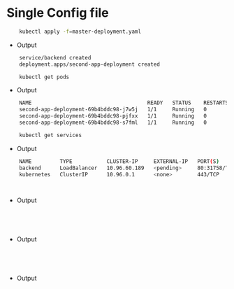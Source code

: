 # Single Config file

```bash
    kubectl apply -f=master-deployment.yaml
```
- Output
```bash
    service/backend created
    deployment.apps/second-app-deployment created
```
```bash
    kubectl get pods
```
- Output
```bash
    NAME                                     READY   STATUS    RESTARTS   AGE
    second-app-deployment-69b4bddc98-j7w5j   1/1     Running   0          14s
    second-app-deployment-69b4bddc98-pjfxx   1/1     Running   0          14s
    second-app-deployment-69b4bddc98-s7fml   1/1     Running   0          14s
```
```bash
    kubectl get services
```
- Output
```bash
    NAME         TYPE           CLUSTER-IP     EXTERNAL-IP   PORT(S)        AGE
    backend      LoadBalancer   10.96.60.189   <pending>     80:31758/TCP   37s
    kubernetes   ClusterIP      10.96.0.1      <none>        443/TCP        8m52s
```
```bash
    
```
- Output
```bash
    
```
```bash
    
```
- Output
```bash
    
```
```bash
    
```
- Output
```bash
    
```
